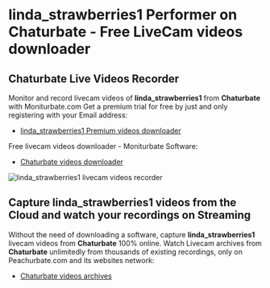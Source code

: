 # linda_strawberries1 Performer on Chaturbate - Free LiveCam videos downloader

## Chaturbate Live Videos Recorder

Monitor and record livecam videos of **linda_strawberries1** from **Chaturbate** with Moniturbate.com
Get a premium trial for free by just and only registering with your Email address:
* [linda_strawberries1 Premium videos downloader](https://moniturbate.com/request-demo-licence-key.html)

Free livecam videos downloader - Moniturbate Software:
* [Chaturbate videos downloader](https://moniturbate.com/moniturbate-download-software.html)

![linda_strawberries1 livecam videos recorder](https://peachurnet.com/templates/moniturbate-software.png)


## Capture linda_strawberries1 videos from the Cloud and watch your recordings on Streaming

Without the need of downloading a software, capture **linda_strawberries1** livecam videos from **Chaturbate** 100% online.
Watch Livecam archives from **Chaturbate** unlimitedly from thousands of existing recordings, only on Peachurbate.com and its websites network:
* [Chaturbate videos archives](https://peachurnet.com/)